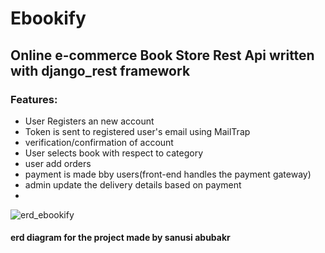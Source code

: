 # Ebookify

## Online e-commerce Book Store  Rest Api written with django_rest framework 

### Features:

 - User Registers an new account
 - Token is sent to registered user's email using MailTrap
 - verification/confirmation of account
 - User selects book with respect to category
 - user add orders
 - payment is made bby users(front-end handles the payment gateway)
 - admin update the  delivery details  based on payment
 - 

![erd_ebookify](https://user-images.githubusercontent.com/68224344/194428319-a97c59c7-6670-4372-8e0f-d4b9dc8dc594.png)
  #### erd diagram for the project made by sanusi abubakr
